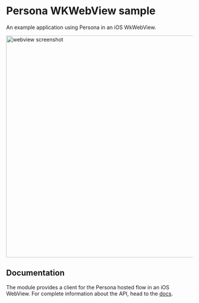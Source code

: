 # Persona WKWebView sample

An example application using Persona in an iOS WkWebView.

<img
  src="https://raw.githubusercontent.com/persona-id/persona-ios-webview/master/assets/screenshot.png"
  alt="webview screenshot" height="600px"
/>

## Documentation

The module provides a client for the Persona hosted flow in an iOS WebView.  For complete information about the API, head to the [docs][0].

[0]: https://documentation.withpersona.com

